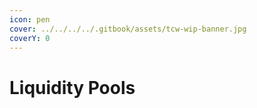 ```yaml
---
icon: pen
cover: ../../../../.gitbook/assets/tcw-wip-banner.jpg
coverY: 0
---
```


# Liquidity Pools

